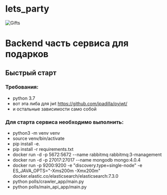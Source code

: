 # lets_party
![Gifts](https://media0.giphy.com/media/3oz8xBkRsgPTnbK1GM/giphy.gif) 

# Backend часть сервиса для подарков

## Быстрый старт

### Требования:
- python 3.7
- вот эта либа для jwt https://github.com/jpadilla/pyjwt/
- и остальные зависимости само собой


### Для старта сервиса необходимо выполнить:
- python3 -m venv venv
- source venv/bin/activate
- pip install -e.
- pip install -r requirements.txt
- docker run -d -p 5672:5672 --name rabbitmq rabbitmq:3-management
- docker run -d -p 27017:27017 --name mongodb mongo:4.0.4 
- docker run -p 9200:9200 -e "discovery.type=single-node" -e ES_JAVA_OPTS="-Xms200m -Xmx200m" docker.elastic.co/elasticsearch/elasticsearch:7.3.0
- python polls/crawler_app/main.py
- python polls/main_api_app/main.py
